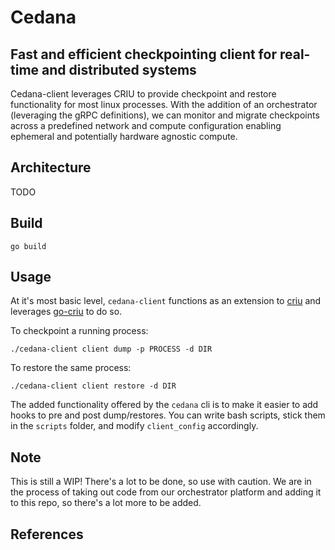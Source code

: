 # Cedana

## Fast and efficient checkpointing client for real-time and distributed systems

Cedana-client leverages CRIU to provide checkpoint and restore functionality for most linux processes. With the addition of an orchestrator (leveraging the gRPC definitions), we can monitor and migrate checkpoints across a predefined network and compute configuration enabling ephemeral and potentially hardware agnostic compute.

## Architecture 
TODO

## Build

```go build```

## Usage

At it's most basic level, `cedana-client` functions as an extension to [criu](https://criu.org/Main_Page) and leverages [go-criu](https://github.com/checkpoint-restore/go-criu) to do so.

To checkpoint a running process:

```./cedana-client client dump -p PROCESS -d DIR```

To restore the same process:

```./cedana-client client restore -d DIR```

The added functionality offered by the `cedana` cli is to make it easier to add hooks to pre and post dump/restores. You can write bash scripts, stick them in the `scripts` folder, and modify `client_config` accordingly.

## Note
This is still a WIP! There's a lot to be done, so use with caution. We are in the process of taking out code from our orchestrator platform and adding it to this repo, so there's a lot more to be added.

## References
